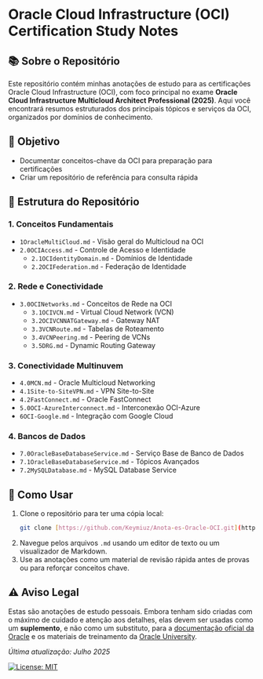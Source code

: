 # Oracle Cloud Infrastructure (OCI) Certification Study Notes

## 📚 Sobre o Repositório
Este repositório contém minhas anotações de estudo para as certificações Oracle Cloud Infrastructure (OCI), com foco principal no exame **Oracle Cloud Infrastructure Multicloud Architect Professional (2025)**. Aqui você encontrará resumos estruturados dos principais tópicos e serviços da OCI, organizados por domínios de conhecimento.

## 🎯 Objetivo
- Documentar conceitos-chave da OCI para preparação para certificações
- Criar um repositório de referência para consulta rápida

## 📂 Estrutura do Repositório

### 1. Conceitos Fundamentais
- `1OracleMultiCloud.md` - Visão geral do Multicloud na OCI
- `2.0OCIAccess.md` - Controle de Acesso e Identidade
  - `2.1OCIdentityDomain.md` - Domínios de Identidade
  - `2.2OCIFederation.md` - Federação de Identidade

### 2. Rede e Conectividade
- `3.0OCINetworks.md` - Conceitos de Rede na OCI
  - `3.1OCIVCN.md` - Virtual Cloud Network (VCN)
  - `3.2OCIVCNNATGateway.md` - Gateway NAT
  - `3.3VCNRoute.md` - Tabelas de Roteamento
  - `3.4VCNPeering.md` - Peering de VCNs
  - `3.5DRG.md` - Dynamic Routing Gateway

### 3. Conectividade Multinuvem
- `4.0MCN.md` - Oracle Multicloud Networking
- `4.1Site-to-SiteVPN.md` - VPN Site-to-Site
- `4.2FastConnect.md` - Oracle FastConnect
- `5.0OCI-AzureInterconnect.md` - Interconexão OCI-Azure
- `6OCI-Google.md` - Integração com Google Cloud

### 4. Bancos de Dados
- `7.0OracleBaseDatabaseService.md` - Serviço Base de Banco de Dados
- `7.1OracleBaseDatabaseService.md` - Tópicos Avançados
- `7.2MySQLDatabase.md` - MySQL Database Service

## 🚀 Como Usar

1.  Clone o repositório para ter uma cópia local:
    ```bash
    git clone [https://github.com/Keymiuz/Anota-es-Oracle-OCI.git](https://github.com/Keymiuz/Anota-es-Oracle-OCI.git)
    ```
2.  Navegue pelos arquivos `.md` usando um editor de texto ou um visualizador de Markdown.
3.  Use as anotações como um material de revisão rápida antes de provas ou para reforçar conceitos chave.

## ⚠️ Aviso Legal

Estas são anotações de estudo pessoais. Embora tenham sido criadas com o máximo de cuidado e atenção aos detalhes, elas devem ser usadas como um **suplemento**, e não como um substituto, para a [documentação oficial da Oracle](https://docs.oracle.com/en/cloud/iaas/) e os materiais de treinamento da [Oracle University](https://education.oracle.com/oracle-certification-path/p_2-OCI-MC-ARCH-2023-A).










*Última atualização: Julho 2025*

[![License: MIT](https://img.shields.io/badge/License-MIT-yellow.svg)](https://opensource.org/licenses/MIT)
